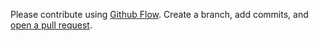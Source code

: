 Please contribute using [Github Flow](https://guides.github.com/introduction/flow/). Create a branch, add commits, and [open a pull request](https://github.com/rauhul/api-manager/compare/).
